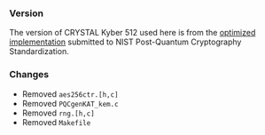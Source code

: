 ### Version


The version of CRYSTAL Kyber 512 used here is from the [optimized implementation](https://csrc.nist.gov/CSRC/media/Projects/Post-Quantum-Cryptography/documents/round-2/submissions/CRYSTALS-Kyber-Round2.zip) submitted to NIST Post-Quantum Cryptography Standardization.

### Changes

- Removed `aes256ctr.[h,c]`
- Removed `PQCgenKAT_kem.c`
- Removed `rng.[h,c]`
- Removed `Makefile`



